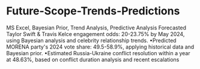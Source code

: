 # Future-Scope-Trends-Predictions
MS Excel, Bayesian Prior, Trend Analysis, Predictive Analysis
Forecasted Taylor Swift & Travis Kelce engagement odds: 20-23.75% by May 2024, using Bayesian analysis and celebrity relationship
trends.
•Predicted MORENA party's 2024 vote share: 49.5-58.9%, applying historical data and Bayesian prior.
•Estimated Russia-Ukraine conflict resolution within a year at 48.63%, based on conflict duration analysis and recent escalations
